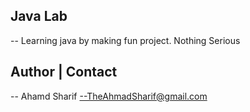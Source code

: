## Java Lab 
-- Learning java by making fun project. Nothing Serious

## Author | Contact
-- Ahamd Sharif
--TheAhmadSharif@gmail.com

